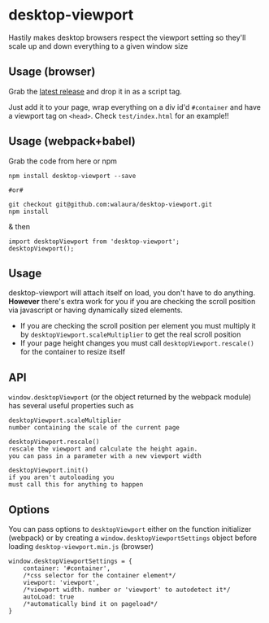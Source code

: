 # desktop-viewport
Hastily makes desktop browsers respect the viewport setting so they'll scale up and down everything to a given window size




## Usage (browser)
Grab the [latest release](https://github.com/walaura/desktop-viewport/releases) and drop it in as a script tag.

Just add it to your page, wrap everything on a div id'd `#container` and have a viewport tag on `<head>`.
Check `test/index.html` for an example!!




## Usage (webpack+babel)
Grab the code from here or npm

    npm install desktop-viewport --save

    #or#

    git checkout git@github.com:walaura/desktop-viewport.git
    npm install


& then

    import desktopViewport from 'desktop-viewport';
    desktopViewport();




## Usage
desktop-viewport will attach itself on load, you don't have to do anything. **However** there's extra work for you if you are checking the scroll position via javascript or having dynamically sized elements.

* If you are checking the scroll position per element you must multiply it by `desktopViewport.scaleMultiplier` to get the real scroll position
* If your page height changes you must call `desktopViewport.rescale()` for the container to resize itself



## API
`window.desktopViewport` (or the object returned by the webpack module) has several useful properties such as

    desktopViewport.scaleMultiplier
    number containing the scale of the current page

    desktopViewport.rescale()
    rescale the viewport and calculate the height again.
    you can pass in a parameter with a new viewport width

    desktopViewport.init()
    if you aren't autoloading you
    must call this for anything to happen




## Options
You can pass options to `desktopViewport` either on the function initializer (webpack) or by creating a `window.desktopViewportSettings` object before loading `desktop-viewport.min.js` (browser)

    window.desktopViewportSettings = {
        container: '#container',
        /*css selector for the container element*/
        viewport: 'viewport',
        /*viewport width. number or 'viewport' to autodetect it*/
        autoLoad: true
        /*automatically bind it on pageload*/
    }
